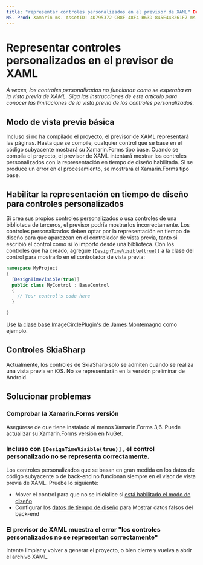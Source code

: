 ```yaml
---
title: "representar controles personalizados en el previsor de XAML" Descripción: "en este artículo se describe cómo mostrar los controles personalizados en el previsor de XAML".
MS. Prod: Xamarin ms. AssetID: 4D795372-CB8F-48F4-B63D-845E44B261F7 ms. Technology: Xamarin-Forms Author: maddyleger1 ms. Author: maleger ms. Date: 03/27/2019 no-LOC: [ Xamarin.Forms , Xamarin.Essentials ]
---
```


# <a name="render-custom-controls-in-the-xaml-previewer"></a>Representar controles personalizados en el previsor de XAML

_A veces, los controles personalizados no funcionan como se esperaba en la vista previa de XAML. Siga las instrucciones de este artículo para conocer las limitaciones de la vista previa de los controles personalizados._

## <a name="basic-preview-mode"></a>Modo de vista previa básica

Incluso si no ha compilado el proyecto, el previsor de XAML representará las páginas. Hasta que se compile, cualquier control que se base en el código subyacente mostrará su Xamarin.Forms tipo base. Cuando se compila el proyecto, el previsor de XAML intentará mostrar los controles personalizados con la representación en tiempo de diseño habilitada. Si se produce un error en el procesamiento, se mostrará el Xamarin.Forms tipo base.

## <a name="enable-design-time-rendering-for-custom-controls"></a>Habilitar la representación en tiempo de diseño para controles personalizados

Si crea sus propios controles personalizados o usa controles de una biblioteca de terceros, el previsor podría mostrarlos incorrectamente. Los controles personalizados deben optar por la representación en tiempo de diseño para que aparezcan en el controlador de vista previa, tanto si escribió el control como si lo importó desde una biblioteca. Con los controles que ha creado, agregue [`[DesignTimeVisible(true)]`](xref:System.ComponentModel.DesignTimeVisibleAttribute) a la clase del control para mostrarlo en el controlador de vista previa:

```csharp
namespace MyProject
{
  [DesignTimeVisible(true)]
  public class MyControl : BaseControl
  {
    // Your control's code here
  }

}
```

Use [la clase base ImageCirclePlugin's de James Montemagno](https://github.com/jamesmontemagno/ImageCirclePlugin/blob/master/src/ImageCircle/CircleImage.shared.cs) como ejemplo.

## <a name="skiasharp-controls"></a>Controles SkiaSharp

Actualmente, los controles de SkiaSharp solo se admiten cuando se realiza una vista previa en iOS. No se representarán en la versión preliminar de Android.

## <a name="troubleshooting"></a>Solucionar problemas

### <a name="check-your-xamarinforms-version"></a>Comprobar la Xamarin.Forms versión
Asegúrese de que tiene instalado al menos Xamarin.Forms 3,6. Puede actualizar su Xamarin.Forms versión en NuGet.

### <a name="even-with-designtimevisibletrue-my-custom-control-isnt-rendering-properly"></a>Incluso con `[DesignTimeVisible(true)]` , el control personalizado no se representa correctamente.
Los controles personalizados que se basan en gran medida en los datos de código subyacente o de back-end no funcionan siempre en el visor de vista previa de XAML. Pruebe lo siguiente:

* Mover el control para que no se inicialice si [está habilitado el modo de diseño](index.md#detect-design-mode)
* Configurar los [datos de tiempo de diseño](design-time-data.md) para Mostrar datos falsos del back-end

### <a name="the-xaml-previewer-shows-the-error-custom-controls-arent-rendering-properly"></a>El previsor de XAML muestra el error "los controles personalizados no se representan correctamente"
Intente limpiar y volver a generar el proyecto, o bien cierre y vuelva a abrir el archivo XAML.
